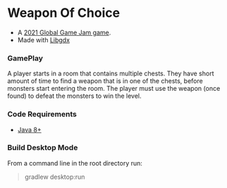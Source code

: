 # Weapon Of Choice
* A [2021 Global Game Jam game](https://globalgamejam.org/2021/games/weapon-choice-5).
* Made with [Libgdx](https://libgdx.badlogicgames.com/)

### GamePlay
A player starts in a room that contains multiple chests.  They have short amount
of time to find a weapon that is in one of the chests, before monsters start entering the room.
The player must use the weapon (once found) to defeat the monsters to win the level.

### Code Requirements
* [Java 8+](https://docs.aws.amazon.com/corretto/latest/corretto-8-ug/downloads-list.html)

### Build Desktop Mode
From a command line in the root directory run:
>gradlew desktop:run
